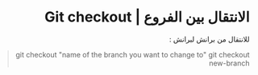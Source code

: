 ﻿#  <div dir="rtl"> الانتقال بين الفروع | Git checkout </div>  
  

<div dir="rtl">  
للانتقال من برانش لبرانش  : 
   
> git checkout "name of the branch you want to change to"
> git checkout new-branch

</div>  
